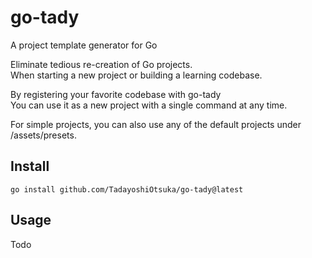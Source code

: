 # go-tady

A project template generator for Go

Eliminate tedious re-creation of Go projects.  
When starting a new project or building a learning codebase.

By registering your favorite codebase with go-tady  
You can use it as a new project with a single command at any time.

For simple projects, you can also use any of the default projects under /assets/presets.

## Install

`go install github.com/TadayoshiOtsuka/go-tady@latest`

## Usage

Todo
